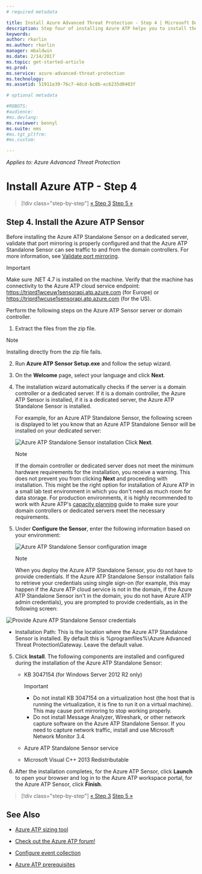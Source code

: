 ```yaml
---
# required metadata

title: Install Azure Advanced Threat Protection - Step 4 | Microsoft Docs
description: Step four of installing Azure ATP helps you to install the Azure ATP Standalone Sensor.
keywords:
author: rkarlin
ms.author: rkarlin
manager: mbaldwin
ms.date: 2/14/2017
ms.topic: get-started-article
ms.prod:
ms.service: azure-advanced-threat-protection
ms.technology:
ms.assetid: 51911e39-76c7-4dcd-bc0b-ec6235d0403f

# optional metadata

#ROBOTS:
#audience:
#ms.devlang:
ms.reviewer: bennyl
ms.suite: ems
#ms.tgt_pltfrm:
#ms.custom:

---
```


*Applies to: Azure Advanced Threat Protection*



# Install Azure ATP - Step 4

>[!div class="step-by-step"]
[« Step 3](install-atp-step3.md)
[Step 5 »](install-atp-step5.md)

## Step 4. Install the Azure ATP Sensor

Before installing the Azure ATP Standalone Sensor on a dedicated server, validate that port mirroring is properly configured and that the Azure ATP Standalone Sensor can see traffic to and from the domain controllers. For more information, see [Validate port mirroring](validate-port-mirroring.md).


> [!IMPORTANT]
>Make sure .NET 4.7 is installed on the machine. Verify that the machine has connectivity to the Azure ATP cloud service endpoint: https://triprd1wceuw1sensorapi.atp.azure.com (for Europe) or https://triprd1wcuse1sensorapi.atp.azure.com (for the US).

Perform the following steps on the Azure ATP Sensor server or domain controller.

1.  Extract the files from the zip file. 
> [!NOTE] 
> Installing directly from the zip file fails.

2.  Run **Azure ATP Sensor Setup.exe** and follow the setup wizard.

3.  On the **Welcome** page, select your language and click **Next**.

4.  The installation wizard automatically checks if the server is a domain controller or a dedicated server. If it is a domain controller, the Azure ATP Sensor is installed, if it is a dedicated server, the Azure ATP Standalone Sensor is installed. 
    
    For example, for an Azure ATP Standalone Sensor, the following screen is displayed to let you know that an Azure ATP Standalone Sensor will be installed on your dedicated server:
    
    ![Azure ATP Standalone Sensor installation](media/atp-gw-install.png)
    Click **Next**.

    > [!NOTE] 
    > If the domain controller or dedicated server does not meet the minimum hardware requirements for the installation, you receive a warning. This does not prevent you from clicking **Next** and proceeding with installation. This might be the right option for installation of Azure ATP in a small lab test environment in which you don't need as much room for data storage. For production environments, it is highly recommended to work with Azure ATP's [capacity planning](atp-capacity-planning.md) guide to make sure your domain controllers or dedicated servers meet the necessary requirements.

4.  Under **Configure the Sensor**, enter the following information based on your environment:

    ![Azure ATP Standalone Sensor configuration image](media/atp-gw-configure.png)

    > [!NOTE]
    > When you deploy the Azure ATP Standalone Sensor, you do not have to provide credentials. If the Azure ATP Standalone Sensor installation fails to retrieve your credentials using single sign-on (for example, this may happen if the Azure ATP cloud service is not in the domain, if the Azure ATP Standalone Sensor isn't in the domain, you do not have Azure ATP admin credentials), you are prompted to provide credentials, as in the following screen: 

  ![Provide Azure ATP Standalone Sensor credentials](media/atp-install-credentials.png)

   - Installation Path: This is the location where the Azure ATP Standalone Sensor is installed. By default this is  %programfiles%\Azure Advanced Threat Protection\Gateway. Leave the default value.
    
5. Click **Install**. The following components are installed and configured during the installation of the Azure ATP Standalone Sensor:

    -   KB 3047154 (for Windows Server 2012 R2 only)

        > [!IMPORTANT]
        > -   Do not install KB 3047154 on a virtualization host (the host that is running the virtualization, it is fine to run it on a virtual machine). This may cause port mirroring to stop working properly. 
        > -   Do not install Message Analyzer, Wireshark, or other network capture software on the Azure ATP Standalone Sensor. If you need to capture network traffic, install and use Microsoft Network Monitor 3.4.

    -   Azure ATP Standalone Sensor service
    -   Microsoft Visual C++ 2013 Redistributable

5.  After the installation completes, for the Azure ATP Sensor, click **Launch** to open your browser and log in to the Azure ATP workspace portal, for the Azure ATP Sensor, click **Finish**.


>[!div class="step-by-step"]
[« Step 3](install-atp-step3.md)
[Step 5 »](install-atp-step5.md)


## See Also

- [Azure ATP sizing tool](http://aka.ms/trisizingtool)

- [Check out the Azure ATP forum!](https://social.technet.microsoft.com/Forums/security/home?forum=mata)

- [Configure event collection](configure-event-collection.md)

- [Azure ATP prerequisites](atp-prerequisites.md)

